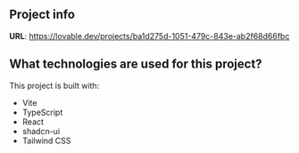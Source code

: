 
## Project info

**URL**: https://lovable.dev/projects/ba1d275d-1051-479c-843e-ab2f68d66fbc



## What technologies are used for this project?

This project is built with:

- Vite
- TypeScript
- React
- shadcn-ui
- Tailwind CSS

